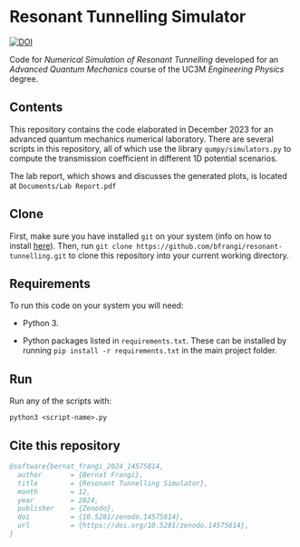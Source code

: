 # Resonant Tunnelling Simulator

[![DOI](https://zenodo.org/badge/DOI/10.5281/zenodo.14575814.svg)](https://doi.org/10.5281/zenodo.14575814)

Code for *Numerical Simulation of Resonant Tunnelling* developed for an *Advanced Quantum Mechanics* course of the UC3M *Engineering Physics* degree.

## Contents

This repository contains the code elaborated in December 2023 for an advanced quantum mechanics numerical laboratory. There are several scripts in this repository, all of which use the library `qumpy/simulators.py` to compute the transmission coefficient in different 1D potential scenarios.

The lab report, which shows and discusses the generated plots, is located at ```Documents/Lab Report.pdf```

## Clone
First, make sure you have installed ```git``` on your system (info on how to install [here](https://github.com/git-guides/install-git)). Then, run ```git clone https://github.com/bfrangi/resonant-tunnelling.git``` to clone this repository into your current working directory.

## Requirements

To run this code on your system you will need:

- Python 3.

- Python packages listed in `requirements.txt`. These can be installed by running `pip install -r requirements.txt` in the main project folder.

## Run

Run any of the scripts with:
```
python3 <script-name>.py
```
## Cite this repository

```bibtex
@software{bernat_frangi_2024_14575814,
  author       = {Bernat Frangi},
  title        = {Resonant Tunnelling Simulator},
  month        = 12,
  year         = 2024,
  publisher    = {Zenodo},
  doi          = {10.5281/zenodo.14575814},
  url          = {https://doi.org/10.5281/zenodo.14575814},
}
```
